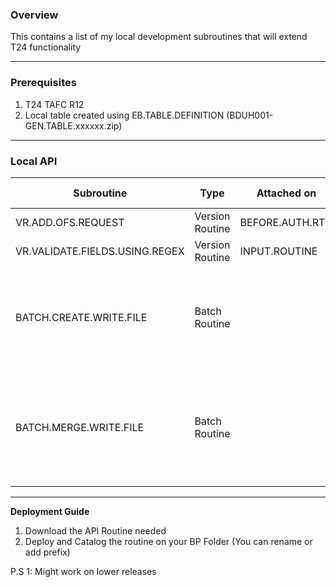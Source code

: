 ### Overview
This contains a list of my local development subroutines that will extend T24 functionality

***

### Prerequisites
1. T24 TAFC R12
1. Local table created using EB.TABLE.DEFINITION (BDUH001-GEN.TABLE.xxxxxx.zip)

***
### Local API

| Subroutine             | Type            | Attached on     | Description   | Input Parameters | Output Parameters|
|------------------------|-----------------|-----------------|---------------|------------------|------------------|
| VR.ADD.OFS.REQUEST                  | Version Routine | BEFORE.AUTH.RTN | Add Additional OFS Request at Version Level |||
| VR.VALIDATE.FIELDS.USING.REGEX      | Version Routine | INPUT.ROUTINE   | Validate fields using on REGEX Expression   |||
| BATCH.CREATE.WRITE.FILE             | Batch Routine   |                 | This will create/write file per agent. Files will be merge by BATCH.MERGE.WRITE.FILE routine | Y.FILE.DIR = File Directory <br /> Y.FILENAME = File Name     <br /> Y.FILE.EXT = File extension <br /> Y.RECORD   = Record ||
| BATCH.MERGE.WRITE.FILE              | Batch Routine   |                 | This will merge files created by BATCH.CREATE.WRITE.FILE routine. This will be placed on .POST or .SELECT(Using Control list) file of Batch routine | Y.FILE.DIR  = File Directory <br /> Y.FILENAME  = File Name <br /> Y.TIMESTAMP = Option to place timespamp, Set yo 'Y' |Y.ERR       = Error
***
<b>Deployment Guide </b>

1. Download the API Routine needed
1. Deploy and Catalog the routine on your BP Folder (You can rename or add prefix)

P.S 1: Might work on lower releases
